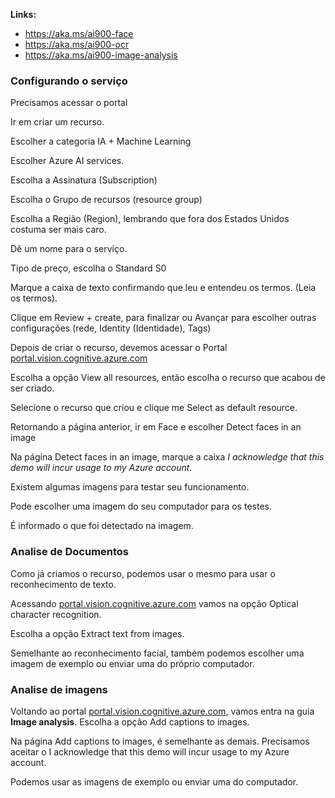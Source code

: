 **Links:**

- https://aka.ms/ai900-face
- https://aka.ms/ai900-ocr
- https://aka.ms/ai900-image-analysis

### Configurando o serviço

Precisamos acessar o portal

Ir em criar um recurso.

Escolher a categoria IA + Machine Learning

Escolher Azure AI services.

Escolha a Assinatura (Subscription)

Escolha o Grupo de recursos (resource group)

Escolha a Região (Region), lembrando que fora dos Estados Unidos costuma ser mais caro.

Dê um nome para o serviço.

Tipo de preço, escolha o Standard S0

Marque a caixa de texto confirmando que leu e entendeu os termos. (Leia os termos).

Clique em Review + create, para finalizar ou Avançar para escolher outras configurações (rede, Identity (Identidade), Tags)

Depois de criar o recurso, devemos acessar o Portal [portal.vision.cognitive.azure.com](http://portal.vision.cognitive.azure.com)

Escolha a opção View all resources, então escolha o recurso que acabou de ser criado.

Selecione o recurso que criou e clique me Select as default resource.

Retornando a página anterior, ir em Face e escolher Detect faces in an image

Na página Detect faces in an image, marque a caixa *I acknowledge that this demo will incur usage to my Azure account.*

Existem algumas imagens para testar seu funcionamento.

Pode escolher uma imagem do seu computador para os testes.

É informado o que foi detectado na imagem.

### Analise de Documentos

Como já criamos o recurso, podemos usar o mesmo para usar o reconhecimento de texto.

Acessando [portal.vision.cognitive.azure.com](http://portal.vision.cognitive.azure.com) vamos na opção Optical character recognition.

Escolha a opção Extract text from images.

Semelhante ao reconhecimento facial, também podemos escolher uma imagem de exemplo ou enviar uma do próprio computador.

### Analise de imagens

Voltando ao portal [portal.vision.cognitive.azure.com](http://portal.vision.cognitive.azure.com/), vamos entra na guia **Image analysis**. Escolha a opção Add captions to images.

Na página Add captions to images, é semelhante as demais. Precisamos aceitar o I acknowledge that this demo will incur usage to my Azure account.

Podemos usar as imagens de exemplo ou enviar uma do computador.

